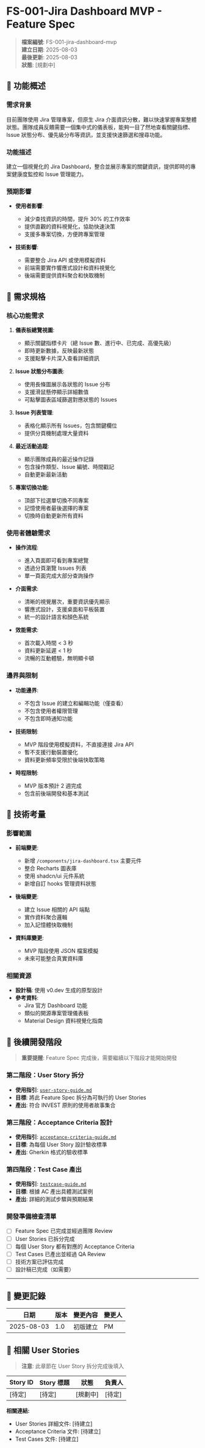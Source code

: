 # FS-001-Jira Dashboard MVP - Feature Spec

> **檔案編號**: FS-001-jira-dashboard-mvp  
> **建立日期**: 2025-08-03  
> **最後更新**: 2025-08-03  
> **狀態**: [規劃中]

## 📝 功能概述

### 需求背景

目前團隊使用 Jira 管理專案，但原生 Jira 介面資訊分散，難以快速掌握專案整體狀態。團隊成員反饋需要一個集中式的儀表板，能夠一目了然地查看關鍵指標、Issue 狀態分布、優先級分布等資訊，並支援快速篩選和搜尋功能。

### 功能描述

建立一個視覺化的 Jira Dashboard，整合並展示專案的關鍵資訊，提供即時的專案健康度監控和 Issue 管理能力。

### 預期影響

- **使用者影響**: 
  - 減少查找資訊的時間，提升 30% 的工作效率
  - 提供直觀的資料視覺化，協助快速決策
  - 支援多專案切換，方便跨專案管理
  
- **技術影響**: 
  - 需要整合 Jira API 或使用模擬資料
  - 前端需要實作響應式設計和資料視覺化
  - 後端需要提供資料聚合和快取機制

## 🎯 需求規格

### 核心功能需求

1. **儀表板總覽視圖**: 
   - 顯示關鍵指標卡片（總 Issue 數、進行中、已完成、高優先級）
   - 即時更新數據，反映最新狀態
   - 支援點擊卡片深入查看詳細資訊

2. **Issue 狀態分布圖表**: 
   - 使用長條圖展示各狀態的 Issue 分布
   - 支援滑鼠懸停顯示詳細數值
   - 可點擊圖表區域篩選對應狀態的 Issues

3. **Issue 列表管理**: 
   - 表格化顯示所有 Issues，包含關鍵欄位
   - 提供分頁機制處理大量資料

4. **最近活動追蹤**: 
   - 顯示團隊成員的最近操作記錄
   - 包含操作類型、Issue 編號、時間戳記
   - 自動更新最新活動

5. **專案切換功能**: 
   - 頂部下拉選單切換不同專案
   - 記憶使用者最後選擇的專案
   - 切換時自動更新所有資料

### 使用者體驗需求

- **操作流程**: 
  - 進入頁面即可看到專案總覽
  - 透過分頁瀏覽 Issues 列表
  - 單一頁面完成大部分查詢操作
  
- **介面需求**: 
  - 清晰的視覺層次，重要資訊優先顯示
  - 響應式設計，支援桌面和平板裝置
  - 統一的設計語言和顏色系統
  
- **效能需求**: 
  - 首次載入時間 < 3 秒
  - 資料更新延遲 < 1 秒
  - 流暢的互動體驗，無明顯卡頓

### 邊界與限制

- **功能邊界**: 
  - 不包含 Issue 的建立和編輯功能（僅查看）
  - 不包含使用者權限管理
  - 不包含即時通知功能
  
- **技術限制**: 
  - MVP 階段使用模擬資料，不直接連接 Jira API
  - 暫不支援行動裝置優化
  - 資料更新頻率受限於後端快取策略
  
- **時程限制**: 
  - MVP 版本預計 2 週完成
  - 包含前後端開發和基本測試

## 🔧 技術考量

### 影響範圍

- **前端變更**: 
  - 新增 `/components/jira-dashboard.tsx` 主要元件
  - 整合 Recharts 圖表庫
  - 使用 shadcn/ui 元件系統
  - 新增自訂 hooks 管理資料狀態
  
- **後端變更**: 
  - 建立 Issue 相關的 API 端點
  - 實作資料聚合邏輯
  - 加入記憶體快取機制
  
- **資料庫變更**: 
  - MVP 階段使用 JSON 檔案模擬
  - 未來可能整合真實資料庫

### 相關資源

- **設計稿**: 使用 v0.dev 生成的原型設計
- **參考資料**: 
  - Jira 官方 Dashboard 功能
  - 類似的開源專案管理儀表板
  - Material Design 資料視覺化指南

## 🔄 後續開發階段

> **重要提醒**: Feature Spec 完成後，需要繼續以下階段才能開始開發

### 第二階段：User Story 拆分
- **使用指引**: [`user-story-guide.md`](./guides/user-story-guide.md)
- **目標**: 將此 Feature Spec 拆分為可執行的 User Stories
- **產出**: 符合 INVEST 原則的使用者故事集合

### 第三階段：Acceptance Criteria 設計
- **使用指引**: [`acceptance-criteria-guide.md`](./guides/acceptance-criteria-guide.md)
- **目標**: 為每個 User Story 設計驗收標準
- **產出**: Gherkin 格式的驗收標準

### 第四階段：Test Case 產出
- **使用指引**: [`testcase-guide.md`](./guides/testcase-guide.md)
- **目標**: 根據 AC 產出具體測試案例
- **產出**: 詳細的測試步驟與預期結果

### 開發準備檢查清單
- [ ] Feature Spec 已完成並經過團隊 Review
- [ ] User Stories 已拆分完成
- [ ] 每個 User Story 都有對應的 Acceptance Criteria
- [ ] Test Cases 已產出並經過 QA Review
- [ ] 技術方案已評估完成
- [ ] 設計稿已完成（如需要）

---

## 📝 變更記錄

| 日期         | 版本 | 變更內容 | 變更人    |
| ------------ | ---- | -------- | --------- |
| 2025-08-03 | 1.0  | 初版建立 | PM |

## 🔗 相關 User Stories

> **注意**: 此章節在 User Story 拆分完成後填入

| Story ID | Story 標題 | 狀態 | 負責人 |
|----------|-----------|------|--------|
| [待定]   | [待定] | [規劃中] | [待定] |

**相關連結:**
- User Stories 詳細文件: [待建立]
- Acceptance Criteria 文件: [待建立]
- Test Cases 文件: [待建立]